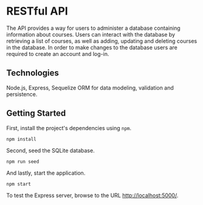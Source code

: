 # RESTful API

The API provides a way for users to administer a database containing information about courses. Users can interact with the database by retrieving a list of courses, as well as adding, updating and deleting courses in the database.
In order to make changes to the database users are required to create an account and log-in.

## Technologies

Node.js,
Express,
Sequelize ORM for data modeling, validation and persistence.

## Getting Started

First, install the project's dependencies using `npm`.

```
npm install

```

Second, seed the SQLite database.

```
npm run seed
```

And lastly, start the application.

```
npm start
```

To test the Express server, browse to the URL [http://localhost:5000/](http://localhost:5000/).
